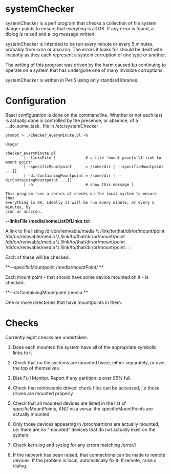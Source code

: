 # systemChecker

systemChecker is a perl program that checks a collection of file system danger points to ensure that everyting is all OK. If any error is found, a dialog is raised and a log message written.

systemChecker is intended to be run every minute or every 5 minutes, probably from cron or anacron. The errors it looks for should be dealt with instantly as they each represent a system corruption of one type or another.

The writing of this program was driven by the harm caused bu continuing to operate on a system that has undergone one of many invisible corruptions. 

systemChecker is written in Perl5 using only standard libraries. 


# Configuration

Basci configuration is done on the commandline. Whether or not each test is actually done is controlled by the presence, or absence, of a \_\_do\_some\_task\_ file in /etc/systemChecker 

```
prompt > ./checker_everyMinute.pl -h

Usage:

checker_everyMinute.pl
        [--linksFile ]             # a file 'mount points'\t'link to mount point'
        [--specificMountpoint      = /some/dir [ --specificMountpoint ...]]
        [--dirContainingMountpoint = /some/dir [ --dirContainingMountpoint ...]]
        [ -h                       # show this message ]

This program runs a series of checks on the local system to ensure that
everything is OK. Ideally it will be run every minute, or every 5 minutes, by
cron or anacron.

```

**--linksFile /media/someListOfLinks.txt**

A link to file listing 
	/dir/on/remvable/media		\t		/link/to/that/dir/or/mount/point
	/dir/on/remvable/media		\t		/link/to/that/dir/or/mount/point
	/dir/on/remvable/media		\t		/link/to/that/dir/or/mount/point
	/dir/on/remvable/media		\t		/link/to/that/dir/or/mount/point
		:										:

Each of these will be checked. 


**--specificMountpoint /media/mountPoint/ **

Each mount point - that should have some device mounted on it - is checked.

**--dirContainingMountpoint	/media **

One or more directories that have mountpoints in them. 


# Checks

Currently eight checks are undertaken.

1.	Does each mounted file system have all of the appropriate symbolic links to it

2.	Check that no file systems are mounted twice, either separately, or over the top of themselves.

3.	Disk Full Monitor. Report if any partition is over 95% full. 

4.	Check that removeable drives' check files can be accessed, i.e these drives are mounted properly

5.	Check that all mounted devices are listed in the list of specificMountPoints, AND visa versa: the specificMountPoints are actually mounted

6.	Only those devices appearing in /proc/partions are actually mounted, i.e. there are no "mounted" devices that do not actually exist on the system. 

7.	Check kern.log and syslog for any errors matching /error/i

8.	If the network has been raised, that connections can be made to remote devices. If the problem is local, automatically fix it. If remote, raise a dialog. 

